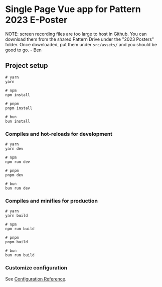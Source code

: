 # Single Page Vue app for Pattern 2023 E-Poster

NOTE: screen recording files are too large to host in Github. You can download them from the shared Pattern Drive under the "2023 Posters" folder. Once downloaded, put them under `src/assets/` and you should be good to go. - Ben

## Project setup

```
# yarn
yarn

# npm
npm install

# pnpm
pnpm install

# bun
bun install
```

### Compiles and hot-reloads for development

```
# yarn
yarn dev

# npm
npm run dev

# pnpm
pnpm dev

# bun
bun run dev
```

### Compiles and minifies for production

```
# yarn
yarn build

# npm
npm run build

# pnpm
pnpm build

# bun
bun run build
```

### Customize configuration

See [Configuration Reference](https://vitejs.dev/config/).
